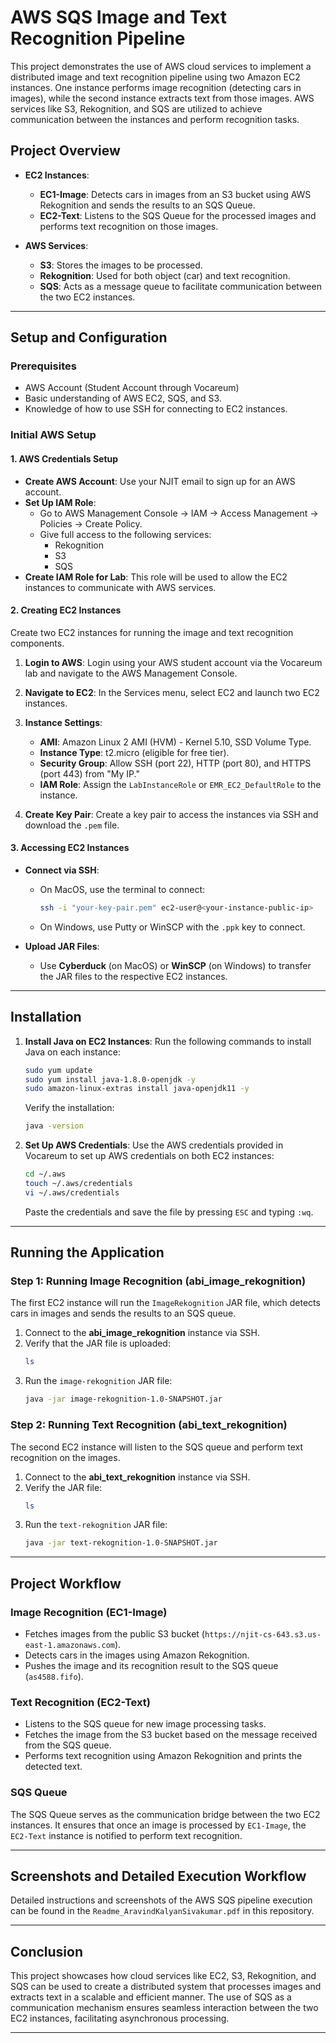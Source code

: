 # AWS SQS Image and Text Recognition Pipeline

This project demonstrates the use of AWS cloud services to implement a distributed image and text recognition pipeline using two Amazon EC2 instances. One instance performs image recognition (detecting cars in images), while the second instance extracts text from those images. AWS services like S3, Rekognition, and SQS are utilized to achieve communication between the instances and perform recognition tasks.

## Project Overview

- **EC2 Instances**: 
  - **EC1-Image**: Detects cars in images from an S3 bucket using AWS Rekognition and sends the results to an SQS Queue.
  - **EC2-Text**: Listens to the SQS Queue for the processed images and performs text recognition on those images.
  
- **AWS Services**:
  - **S3**: Stores the images to be processed.
  - **Rekognition**: Used for both object (car) and text recognition.
  - **SQS**: Acts as a message queue to facilitate communication between the two EC2 instances.

---

## Setup and Configuration

### Prerequisites

- AWS Account (Student Account through Vocareum)
- Basic understanding of AWS EC2, SQS, and S3.
- Knowledge of how to use SSH for connecting to EC2 instances.

### Initial AWS Setup

#### 1. AWS Credentials Setup
- **Create AWS Account**: Use your NJIT email to sign up for an AWS account.
- **Set Up IAM Role**:
  - Go to AWS Management Console → IAM → Access Management → Policies → Create Policy.
  - Give full access to the following services:
    - Rekognition
    - S3
    - SQS
- **Create IAM Role for Lab**: This role will be used to allow the EC2 instances to communicate with AWS services.

#### 2. Creating EC2 Instances

Create two EC2 instances for running the image and text recognition components.

1. **Login to AWS**: Login using your AWS student account via the Vocareum lab and navigate to the AWS Management Console.
2. **Navigate to EC2**: In the Services menu, select EC2 and launch two EC2 instances.
3. **Instance Settings**:
    - **AMI**: Amazon Linux 2 AMI (HVM) - Kernel 5.10, SSD Volume Type.
    - **Instance Type**: t2.micro (eligible for free tier).
    - **Security Group**: Allow SSH (port 22), HTTP (port 80), and HTTPS (port 443) from "My IP."
    - **IAM Role**: Assign the `LabInstanceRole` or `EMR_EC2_DefaultRole` to the instance.

4. **Create Key Pair**: Create a key pair to access the instances via SSH and download the `.pem` file.

#### 3. Accessing EC2 Instances
- **Connect via SSH**:
  - On MacOS, use the terminal to connect:
    ```bash
    ssh -i "your-key-pair.pem" ec2-user@<your-instance-public-ip>
    ```
  - On Windows, use Putty or WinSCP with the `.ppk` key to connect.
  
- **Upload JAR Files**:
  - Use **Cyberduck** (on MacOS) or **WinSCP** (on Windows) to transfer the JAR files to the respective EC2 instances.

---

## Installation

1. **Install Java on EC2 Instances**:
   Run the following commands to install Java on each instance:
   ```bash
   sudo yum update
   sudo yum install java-1.8.0-openjdk -y
   sudo amazon-linux-extras install java-openjdk11 -y
   ```
   Verify the installation:
   ```bash
   java -version
   ```

2. **Set Up AWS Credentials**:
   Use the AWS credentials provided in Vocareum to set up AWS credentials on both EC2 instances:
   ```bash
   cd ~/.aws
   touch ~/.aws/credentials
   vi ~/.aws/credentials
   ```
   Paste the credentials and save the file by pressing `ESC` and typing `:wq`.

---

## Running the Application

### Step 1: Running Image Recognition (abi_image_rekognition)
The first EC2 instance will run the `ImageRekognition` JAR file, which detects cars in images and sends the results to an SQS queue.

1. Connect to the **abi_image_rekognition** instance via SSH.
2. Verify that the JAR file is uploaded:
   ```bash
   ls
   ```
3. Run the `image-rekognition` JAR file:
   ```bash
   java -jar image-rekognition-1.0-SNAPSHOT.jar
   ```

### Step 2: Running Text Recognition (abi_text_rekognition)
The second EC2 instance will listen to the SQS queue and perform text recognition on the images.

1. Connect to the **abi_text_rekognition** instance via SSH.
2. Verify the JAR file:
   ```bash
   ls
   ```
3. Run the `text-rekognition` JAR file:
   ```bash
   java -jar text-rekognition-1.0-SNAPSHOT.jar
   ```

---

## Project Workflow

### Image Recognition (EC1-Image)
- Fetches images from the public S3 bucket (`https://njit-cs-643.s3.us-east-1.amazonaws.com`).
- Detects cars in the images using Amazon Rekognition.
- Pushes the image and its recognition result to the SQS queue (`as4588.fifo`).

### Text Recognition (EC2-Text)
- Listens to the SQS queue for new image processing tasks.
- Fetches the image from the S3 bucket based on the message received from the SQS queue.
- Performs text recognition using Amazon Rekognition and prints the detected text.

### SQS Queue
The SQS Queue serves as the communication bridge between the two EC2 instances. It ensures that once an image is processed by `EC1-Image`, the `EC2-Text` instance is notified to perform text recognition.

---

## Screenshots and Detailed Execution Workflow
Detailed instructions and screenshots of the AWS SQS pipeline execution can be found in the `Readme_AravindKalyanSivakumar.pdf` in this repository.

---

## Conclusion
This project showcases how cloud services like EC2, S3, Rekognition, and SQS can be used to create a distributed system that processes images and extracts text in a scalable and efficient manner. The use of SQS as a communication mechanism ensures seamless interaction between the two EC2 instances, facilitating asynchronous processing.

---
